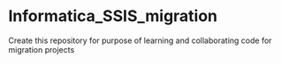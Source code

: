 # Informatica_SSIS_migration

Create this repository for purpose of learning and collaborating code for migration projects
